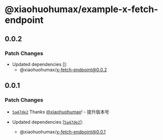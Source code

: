 # @xiaohuohumax/example-x-fetch-endpoint

## 0.0.2

### Patch Changes

- Updated dependencies []:
  - @xiaohuohumax/x-fetch-endpoint@0.0.2

## 0.0.1

### Patch Changes

- [`5a47de2`](https://github.com/xiaohuohumax/x-fetch/commit/5a47de284bfe1d20b7e101982f76fb30cbc4a71c) Thanks [@xiaohuohumax](https://github.com/xiaohuohumax)! - 提升版本号

- Updated dependencies [[`5a47de2`](https://github.com/xiaohuohumax/x-fetch/commit/5a47de284bfe1d20b7e101982f76fb30cbc4a71c)]:
  - @xiaohuohumax/x-fetch-endpoint@0.0.1

